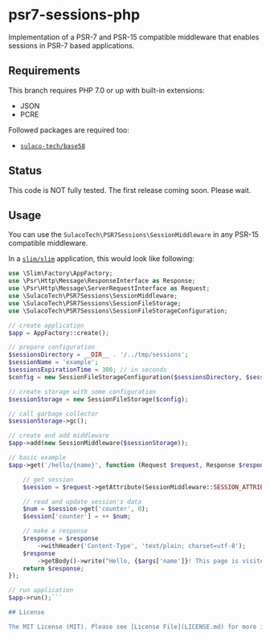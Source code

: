 # psr7-sessions-php

Implementation of a PSR-7 and PSR-15 compatible middleware that enables sessions in PSR-7 based applications.

## Requirements

This branch requires PHP 7.0 or up with built-in extensions:
- JSON
- PCRE

Followed packages are required too:
- [`sulaco-tech/base58`](https://github.com/sulaco-tech/base58-php)

## Status

This code is NOT fully tested. The first release coming soon. Please wait.

## Usage

You can use the `SulacoTech\PSR7Sessions\SessionMiddleware` in any PSR-15 compatible middleware.

In a [`slim/slim`](https://github.com/slimphp/Slim) application, this would look like following:
```php
use \Slim\Factory\AppFactory;
use \Psr\Http\Message\ResponseInterface as Response;
use \Psr\Http\Message\ServerRequestInterface as Request;
use \SulacoTech\PSR7Sessions\SessionMiddleware;
use \SulacoTech\PSR7Sessions\SessionFileStorage;
use \SulacoTech\PSR7Sessions\SessionFileStorageConfiguration;

// create application
$app = AppFactory::create();

// prepare configuration
$sessionsDirectory = __DIR__ . '/../tmp/sessions';
$sessionName = 'example';
$sessionsExpirationTime = 300; // in seconds
$config = new SessionFileStorageConfiguration($sessionsDirectory, $sessionName, $sessionsExpirationTime);

// create storage with some configuration
$sessionStorage = new SessionFileStorage($config);

// call garbage collector
$sessionStorage->gc();

// create and add middleware
$app->add(new SessionMiddleware($sessionStorage));

// basic example
$app->get('/hello/{name}', function (Request $request, Response $response, array $args) {

	// get session
	$session = $request->getAttribute(SessionMiddleware::SESSION_ATTRIBUTE);

	// read and update session's data
	$num = $session->get('counter', 0);
	$session['counter'] = ++ $num;

	// make a response
	$response = $response
		->withHeader('Content-Type', 'text/plain; charset=utf-8');
	$response
		->getBody()->write("Hello, {$args['name']}! This page is visited $num times.");
	return $response;
});

// run application
$app->run();```

## License

The MIT License (MIT). Please see [License File](LICENSE.md) for more information.